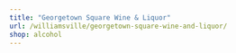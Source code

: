 ```yaml
---
title: "Georgetown Square Wine & Liquor"
url: /williamsville/georgetown-square-wine-and-liquor/
shop: alcohol
---
```

